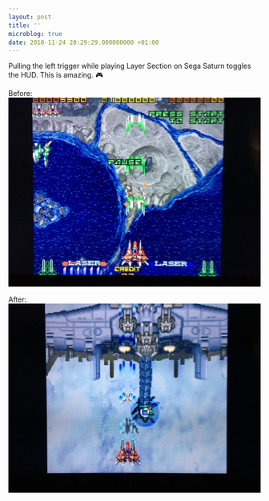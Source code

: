 ```yaml
---
layout: post
title: ''
microblog: true
date: 2018-11-24 20:29:29.000000000 +01:00
---
```

Pulling the left trigger while playing Layer Section on Sega Saturn toggles the HUD. This is amazing. 🎮

Before:
![C6CF28BC-213F-45A0-9B6E-7301462CC226.jpg](/uploads/2018/8a060ffeac.jpg)

After:
![297E5393-9FCF-41C2-9328-536504570193.jpg](/uploads/2018/b634981946.jpg)
